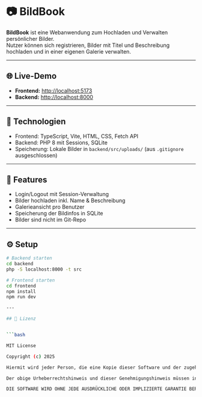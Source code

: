 # 📷 BildBook

**BildBook** ist eine Webanwendung zum Hochladen und Verwalten persönlicher Bilder.  
Nutzer können sich registrieren, Bilder mit Titel und Beschreibung hochladen und in einer eigenen Galerie verwalten.

---

## 🌐 Live-Demo

- **Frontend:** [http://localhost:5173](http://localhost:5173)  
- **Backend:** [http://localhost:8000](http://localhost:8000)

---

## 🧰 Technologien

- Frontend: TypeScript, Vite, HTML, CSS, Fetch API  
- Backend: PHP 8 mit Sessions, SQLite  
- Speicherung: Lokale Bilder in `backend/src/uploads/` (aus `.gitignore` ausgeschlossen)

---

## 🚀 Features

- Login/Logout mit Session-Verwaltung  
- Bilder hochladen inkl. Name & Beschreibung  
- Galerieansicht pro Benutzer  
- Speicherung der Bildinfos in SQLite  
- Bilder sind nicht im Git-Repo

---

## ⚙️ Setup

```bash
# Backend starten
cd backend
php -S localhost:8000 -t src

# Frontend starten
cd frontend
npm install
npm run dev

---

## 📝 Lizenz


```bash

MIT License

Copyright (c) 2025

Hiermit wird jeder Person, die eine Kopie dieser Software und der zugehörigen Dokumentationsdateien (die "Software") erhält, die Erlaubnis erteilt, die Software uneingeschränkt zu nutzen, einschließlich und ohne Einschränkung des Rechts, sie zu verwenden, zu kopieren, zu modifizieren, zusammenzuführen, zu veröffentlichen, zu verbreiten, zu unterlizenzieren und/oder zu verkaufen, und Personen, denen die Software zur Verfügung gestellt wird, dies unter den folgenden Bedingungen zu gestatten:

Der obige Urheberrechtshinweis und dieser Genehmigungshinweis müssen in allen Kopien oder wesentlichen Teilen der Software enthalten sein.

DIE SOFTWARE WIRD OHNE JEDE AUSDRÜCKLICHE ODER IMPLIZIERTE GARANTIE BEREITGESTELLT, EINSCHLIESSLICH DER GARANTIEN DER MARKTGÄNGIGKEIT, DER EIGNUNG FÜR EINEN BESTIMMTEN ZWECK UND DER NICHTVERLETZUNG. IN KEINEM FALL SIND DIE AUTOREN ODER COPYRIGHTINHABER FÜR JEGLICHEN SCHADEN ODER ANDERE HAFTUNGSANSPRÜCHE VERANTWORTLICH.
